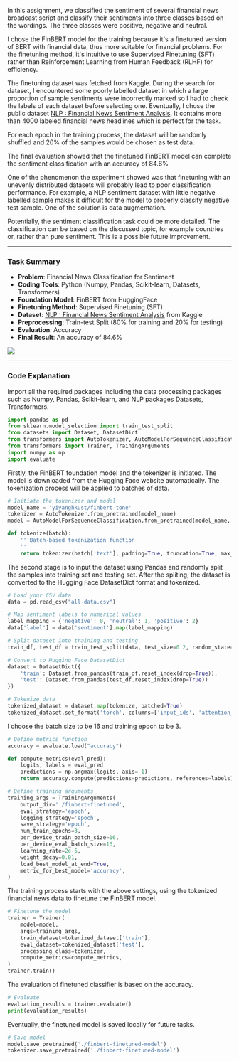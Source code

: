 
In this assignment, we classified the sentiment of several financial news broadcast script and classify their sentiments into three classes based on the wordings. The three classes were positive, negative and neutral.

I chose the FinBERT model for the training because it's a finetuned version of BERT with financial data, thus more suitable for financial problems. For the finetuning method, it's intuitive to use Supervised Finetuning (SFT) rather than Reinforcement Learning from Human Feedback (RLHF) for efficiency.

The finetuning dataset was fetched from Kaggle. During the search for dataset, I encountered some poorly labelled dataset in which a large proportion of sample sentiments were incorrectly marked so I had to check the labels of each dataset before selecting one. Eventually, I chose the public dataset [NLP : Financial News Sentiment Analysis](https://www.kaggle.com/code/khotijahs1/nlp-financial-news-sentiment-analysis/input). It contains more than 4000 labeled financial news headlines which is perfect for the task.

For each epoch in the training process, the dataset will be randomly shuffled and 20% of the samples would be chosen as test data.

The final evaluation showed that the finetuned FinBERT model can complete the sentiment classification with an accuracy of 84.6%

One of the phenomenon the experiment showed was that finetuning with an unevenly distributed datasets will probably lead to poor classification performance. For example, a NLP sentiment dataset with little negative labelled sample makes it difficult for the model to properly classify negative test sample. One of the solution is data augmentation.

Potentially, the sentiment classification task could be more detailed. The classification can be based on the discussed topic, for example countries or, rather than pure sentiment. This is a possible future improvement.

---
### Task Summary

+ **Problem**: Financial News Classification for Sentiment
+ **Coding Tools**: Python (Numpy, Pandas, Scikit-learn, Datasets, Transformers)
+ **Foundation Model**: FinBERT from HuggingFace
+ **Finetuning Method**: Supervised Finetuning (SFT)
+ **Dataset**: [NLP : Financial News Sentiment Analysis](https://www.kaggle.com/code/khotijahs1/nlp-financial-news-sentiment-analysis/input) from Kaggle
+ **Preprocessing**: Train-test Split (80% for training and 20% for testing)
+ **Evaluation**: Accuracy
+ **Final Result**: An accuracy of 84.6%

![](Pasted%20image%2020250406231123.png)

---
### Code Explanation

Import all the required packages including the data processing packages such as Numpy, Pandas, Scikit-learn, and NLP packages Datasets, Transformers.

```python
import pandas as pd
from sklearn.model_selection import train_test_split
from datasets import Dataset, DatasetDict
from transformers import AutoTokenizer, AutoModelForSequenceClassification
from transformers import Trainer, TrainingArguments
import numpy as np
import evaluate
```

Firstly, the FinBERT foundation model and the tokenizer is initiated. The model is downloaded from the Hugging Face website automatically. The tokenization process will be applied to batches of data.

```python
# Initiate the tokenizer and model
model_name = 'yiyanghkust/finbert-tone'
tokenizer = AutoTokenizer.from_pretrained(model_name)
model = AutoModelForSequenceClassification.from_pretrained(model_name, num_labels=3)

def tokenize(batch):
    '''Batch-based tokenization function
    '''
    return tokenizer(batch['text'], padding=True, truncation=True, max_length=128)
```

The second stage is to input the dataset using Pandas and randomly split the samples into training set and testing set. After the spliting, the dataset is converted to the Hugging Face DatasetDict format and tokenized.

```python
# Load your CSV data
data = pd.read_csv("all-data.csv")

# Map sentiment labels to numerical values
label_mapping = {'negative': 0, 'neutral': 1, 'positive': 2}
data['label'] = data['sentiment'].map(label_mapping)

# Split dataset into training and testing
train_df, test_df = train_test_split(data, test_size=0.2, random_state=26)

# Convert to Hugging Face DatasetDict
dataset = DatasetDict({
    'train': Dataset.from_pandas(train_df.reset_index(drop=True)),
    'test': Dataset.from_pandas(test_df.reset_index(drop=True))
})

# Tokenize data
tokenized_dataset = dataset.map(tokenize, batched=True)
tokenized_dataset.set_format('torch', columns=['input_ids', 'attention_mask', 'label'])
```

I choose the batch size to be 16 and training epoch to be 3.

```python
# Define metrics function
accuracy = evaluate.load("accuracy")

def compute_metrics(eval_pred):
    logits, labels = eval_pred
    predictions = np.argmax(logits, axis=-1)
    return accuracy.compute(predictions=predictions, references=labels)

# Define training arguments
training_args = TrainingArguments(
    output_dir='./finbert-finetuned',
    eval_strategy='epoch',
    logging_strategy='epoch',
    save_strategy='epoch',
    num_train_epochs=3,
    per_device_train_batch_size=16,
    per_device_eval_batch_size=16,
    learning_rate=2e-5,
    weight_decay=0.01,
    load_best_model_at_end=True,
    metric_for_best_model='accuracy',
)
```

The training process starts with the above settings, using the tokenized financial news data to finetune the FinBERT model.

```python
# Finetune the model
trainer = Trainer(
    model=model,
    args=training_args,
    train_dataset=tokenized_dataset['train'],
    eval_dataset=tokenized_dataset['test'],
    processing_class=tokenizer,
    compute_metrics=compute_metrics,
)
trainer.train()

```

The evaluation of finetuned classifier is based on the accuracy.

```python
# Evaluate
evaluation_results = trainer.evaluate()
print(evaluation_results)
```

Eventually, the finetuned model is saved locally for future tasks.

```python
# Save model
model.save_pretrained('./finbert-finetuned-model')
tokenizer.save_pretrained('./finbert-finetuned-model')
```